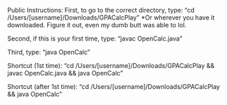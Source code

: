 Public Instructions: 
First, to go to the correct directory, type: “cd /Users/[username]/Downloads/GPACalcPlay”
*Or wherever you have it downloaded. Figure it out, even my dumb butt was able to lol.

Second, if this is your first time, type: “javac OpenCalc.java”

Third, type: “java OpenCalc”

Shortcut (1st time): “cd /Users/[username]/Downloads/GPACalcPlay && javac OpenCalc.java && java OpenCalc”

Shortcut (after 1st time): “cd /Users/[username]/Downloads/GPACalcPlay && java OpenCalc”
